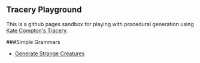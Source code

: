 ## Tracery Playground

This is a github pages sandbox for playing with procedural generation using [Kate Compton's Tracery](http://tracery.io/).

###Simple Grammars
* [Generate Strange Creatures](https://lilacllama.github.io/tracery-playground/one_offs/critters.html)
